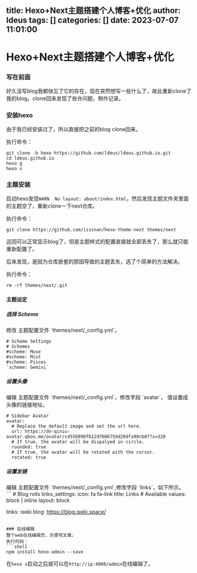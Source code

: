 title: Hexo+Next主题搭建个人博客+优化
author: ldeus
tags: []
categories: []
date: 2023-07-07 11:01:00
---
# Hexo+Next主题搭建个人博客+优化

### 写在前面

好久没写blog我都快忘了它的存在，现在突然想写一些什么了，故此重新clone了我的blog。clone回来发现了些许问题，稍作记录。
<!-- more -->
### 安装hexo

由于我已经安装过了，所以直接把之前的blog clone回来。

执行命令：
```shell
git clone -b hexo https://github.com/ldeus/ldeus.github.io.git
cd ldeus.github.io
hexo g
hexo s
```

### 主题安装

启动hexo发现`WARN  No layout: about/index.html`，然后发现主题文件夹里面的主题空了，重新clone一下next仓库。

执行命令：
```shell
git clone https://github.com/iissnan/hexo-theme-next themes/next
```


这回可以正常显示blog了，但是主题样式的配置直接就全部丢失了，那么就只能重新配置了。

后来发现，是因为仓库嵌套的原因导致的主题丢失，选了个简单的方法解决。

执行命令：
```shell
rm -rf themes/next/.git
```

#### 主题设定
##### 选择 Scheme
<div style="text-align:left">修改 <span id="inline-purple">主题配置文件</span> `themes/next/_config.yml`。</div>

```
# Scheme Settings
# Schemes
#scheme: Muse
#scheme: Mist
#scheme: Pisces
`scheme: Gemini`
```
##### 设置头像
<div style="text-align:left">编辑 <span id="inline-purple">主题配置文件</span> `themes/next/_config.yml`，修改字段 `avatar`， 值设置成头像的链接地址。</div>

```
# Sidebar Avatar
avatar: 
  # Replace the default image and set the url here.
  url: https://dn-qiniu-avatar.qbox.me/avatar/c4556090fb12d7606759d269fa90cb8f?s=320
  # If true, the avatar will be dispalyed in circle.
  rounded: true
  # If true, the avatar will be rotated with the cursor.
  rotated: true

```
##### 设置友链
<div style="text-align:left">编辑 <span id="inline-purple">主题配置文件</span> `themes/next/_config.yml`,修改字段 `links`，如下所示。</div>
```
# Blog rolls
links_settings:
  icon: fa fa-link
  title: Links
  # Available values: block | inline
  layout: block

links:
  iseki blog: https://blog.iseki.space/
```

### 在线编辑
整个web在线编辑页，方便写文章。  
执行代码：
```shell
npm install hexo-admin --save
```
在`hexo s`启动之后就可以在`http://ip:4000/admin`在线编辑了。